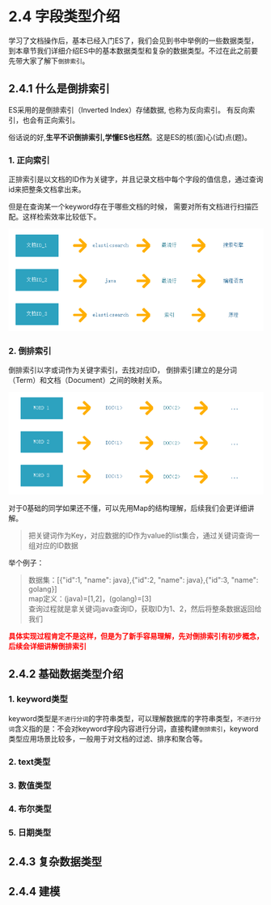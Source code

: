 # 2.4 字段类型介绍

学习了文档操作后，基本已经入门ES了，我们会见到书中举例的一些数据类型，到本章节我们详细介绍ES中的基本数据类型和复杂的数据类型。不过在此之前要先带大家了解下`倒排索引`。

## 2.4.1 什么是倒排索引

ES采用的是倒排索引（Inverted Index）存储数据, 也称为反向索引。 有反向索引，也会有正向索引。

俗话说的好,**生平不识倒排索引,学懂ES也枉然**。这是ES的核(面)心(试)点(题)。

### 1. 正向索引
正排索引是以文档的ID作为关键字，并且记录文档中每个字段的值信息，通过查询id来把整条文档拿出来。

但是在查询某一个keyword存在于哪些文档的时候， 需要对所有文档进行扫描匹配。这样检索效率比较低下。

![图2-6](../imgs/2-6.png)


### 2. 倒排索引
倒排索引以字或词作为关键字索引，去找对应ID， 倒排索引建立的是分词（Term）和文档（Document）之间的映射关系。

![图2-7](../imgs/2-7.png)

对于0基础的同学如果还不懂，可以先用Map的结构理解，后续我们会更详细讲解。
> 把关键词作为Key，对应数据的ID作为value的list集合，通过关键词查询一组对应的ID数据

举个例子：
> 数据集：[{"id":1, "name": java},{"id":2, "name": java},{"id":3, "name": golang}]  
> map定义：(java)=[1,2]，(golang)=[3]  
> 查询过程就是拿关键词java查询ID，获取ID为1、2，然后将整条数据返回给我们

**<font color="red">具体实现过程肯定不是这样，但是为了新手容易理解，先对倒排索引有初步概念，后续会详细讲解倒排索引</font>**

## 2.4.2 基础数据类型介绍

### 1. keyword类型
keyword类型是`不进行分词`的字符串类型，可以理解数据库的字符串类型，`不进行分词`含义指的是：不会对keyword字段内容进行分词，直接构建`倒排索引`，keyword类型应用场景比较多，一般用于对文档的过滤、排序和聚合等。

### 2. text类型

### 3. 数值类型

### 4. 布尔类型

### 5. 日期类型

## 2.4.3 复杂数据类型

## 2.4.4 建模